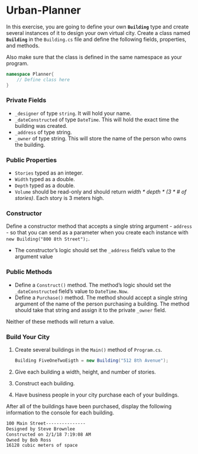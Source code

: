 # Urban-Planner

In this exercise, you are going to define your own **`Building`** type and create several instances of it to design your own virtual city. Create a class named **`Building`** in the `Building.cs` file and define the following fields, properties, and methods.

Also make sure that the class is defined in the same namespace as your program.

```csharp
namespace Planner{    
	// Define class here
}
```

### Private Fields

- `_designer` of type `string`. It will hold your name.
- `_dateConstructed` of type `DateTime`. This will hold the exact time the building was created.
- `_address` of type string.
- `_owner` of type string. This will store the name of the person who owns the building.

### Public Properties

- `Stories` typed as an integer.
- `Width` typed as a double.
- `Depth` typed as a double.
- `Volume` should be read-only and should return *width * depth * (3 * # of stories)*. Each story is 3 meters high.

### Constructor

Define a constructor method that accepts a single string argument - `address` - so that you can send as a parameter when you create each instance with `new Building("800 8th Street");`.

- The constructor’s logic should set the `_address` field’s value to the argument value

### Public Methods

- Define a `Construct()` method. The method’s logic should set the `_dateConstructed` field’s value to `DateTime.Now`.
- Define a `Purchase()` method. The method should accept a single string argument of the name of the person purchasing a building. The method should take that string and assign it to the private `_owner` field.

Neither of these methods will return a value.

### Build Your City

1. Create several buildings in the `Main()` method of `Program.cs`.

    ```csharp
    Building FiveOneTwoEigth = new Building("512 8th Avenue");
    ```

2. Give each building a width, height, and number of stories.
3. Construct each building.
4. Have business people in your city purchase each of your buildings.

After all of the buildings have been purchased, display the following information to the console for each building.

```bash
100 Main Street---------------
Designed by Steve Brownlee
Constructed on 2/1/18 7:19:08 AM
Owned by Bob Ross
16128 cubic meters of space
```
